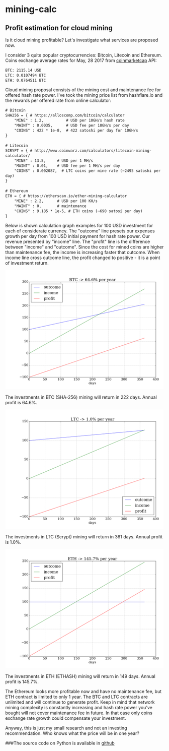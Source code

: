 # mining-calc

## Profit estimation for cloud mining

Is it cloud mining profitable? Let's investigate what services are proposed now.

I consider 3 quite popular cryptocurrencies: Bitcoin, Litecoin and Ethereum. Coins exchange average rates for May, 28 2017 from [coinmarketcap](http://coinmarketcap.com/api/) API:
```
BTC: 2115.14 USD 
LTC: 0.0107494 BTC
ETH: 0.0764511 BTC
```

Cloud mining proposal consists of the mining cost and maintenance fee for offered hash rate power. I've took the mining price list from hashflare.io and the rewards per offered rate from online calculator:   

```
# Bitcoin
SHA256 = { # https://alloscomp.com/bitcoin/calculator
    "MINE" : 1.2,          # USD per 10GH/s hash rate
    "MAINT" : 0.0035,      # USD fee per 10GH/s per day
    "COINS" : 422 * 1e-8,  # 422 satoshi per day for 10GH/s
}

# Litecoin
SCRYPT = { # http://www.coinwarz.com/calculators/litecoin-mining-calculator/
    "MINE" : 13.5,     # USD per 1 MH/s
    "MAINT" : 0.01,    # USD fee per 1 MH/s per day
    "COINS" : 0.002087,  # LTC coins per mine rate (~2495 satoshi per day)
}

# Ethereum
ETH = { # https://etherscan.io/ether-mining-calculator
    "MINE" : 2.2,      # USD per 100 KH/s
    "MAINT" : 0,       # maintenance
    "COINS" : 9.185 * 1e-5, # ETH coins (~690 satosi per day)
}
```

Below is shown calculation graph examples for 100 USD investment for each of considerate currency. The "outcome" line presets our expenses growth per day from 100 USD initial payment for hash rate power. Our revenue presented by "income" line. The "profit" line is the difference between "income" and "outcome". Since the cost for mined coins are higher than maintenance fee, the income is increasing faster that outcome. When income line cross outcome line, the profit changed to positive - it is a point of investment return.

![BTC](./img/BTC.png)

The investments in BTC (SHA-256) mining will return in 222 days. Annual profit is 64.6%.

![LTC](./img/LTC.png)

The investments in LTC (Scrypt) mining will return in 361 days. Annual profit is 1.0%.

![ETH](./img/ETH.png)

The investments in ETH (ETHASH) mining will return in 149 days. Annual profit is 145.7%.

The Ethereum looks more profitable now and have no maintenance fee, but ETH contract is limited to only 1 year. The BTC and LTC contracts are unlimited and will continue to generate profit. Keep in mind that network mining complexity is constantly increasing and hash rate power you've bought will not cover maintenance fee in future. In that case only coins exchange rate growth could compensate your investment.

Anyway, this is just my small research and not an investing recommendation. Who knows what the price will be in one year?

###The source code on Python is available in [github]()
